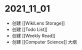 # 2021_11_01

+ 创建 [[WikiLens Storage]]
+ 创建 [[Todo List]]
+ 创建 [[Weekly Read]]
+ 创建 [[Computer Science]] 大纲
